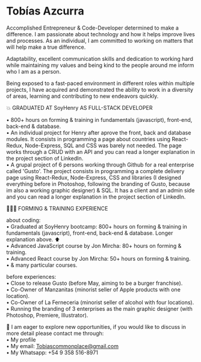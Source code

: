 # Tobías Azcurra

Accomplished Entrepreneur & Code-Developer determined to make a difference. I am passionate about technology and how it helps improve lives and processes. As an individual, I am committed to working on matters that will help make a true difference.  
 
Adaptability, excellent communication skills and dedication to working hard while maintaining my values and being kind to the people around me inform who I am as a person.   

Being exposed to a fast-paced environment in different roles within multiple projects, I have acquired and demonstrated the ability to work in a diversity of areas, learning and contributing to new endeavors quickly.  


💥 GRADUATED AT SoyHenry AS FULL-STACK DEVELOPER  

• 800+ hours on forming & training in fundamentals (javascript), front-end, back-end & database.  
• An individual project for Henry after aprove the front, back and database modules. It consists in programming a page about countries using React-Redux, Node-Express, SQL and CSS was barely not needed. The page works through a CRUD with an API and you can read a longer explanation in the project section of LinkedIn.  
• A grupal project of 6 persons working through Github for a real enterprise called 'Gusto'. The project consists in programming a complete delivery page using React-Redux, Node-Express, CSS and libraries (I designed everything before in Photoshop, following the branding of Gusto, because im also a working graphic designer) & SQL. It has a client and an admin side and you can read a longer explanation in the project section of LinkedIn.  


🧑🏻‍🎓 FORMING & TRAINING EXPERIENCE  

about coding:  
• Graduated at SoyHenry bootcamp: 800+ hours on forming & training in fundamentals (javascript), front-end, back-end & database. Longer explanation above. ⬆  
• Advanced JavaScript course by Jon Mircha: 80+ hours on forming & training.  
• Advanced React course by Jon Mircha: 50+ hours on forming & training.  
• & many particular courses.   

before experiences:  
• Close to release Gusto (before May, aiming to be a burger franchise).  
• Co-Owner of Manzanitas (minorist seller of Apple products with one location).  
• Co-Owner of La Ferneceria (minorist seller of alcohol with four locations).  
• Running the branding of 3 enterprises as the main graphic designer (with Photoshop, Premiere, Illustrator).   


🔎 I am eager to explore new opportunities, if you would like to discuss in more detail please contact me through:  
• My profile  
• My email: Tobiascommonplace@gmail.com  
• My Whatsapp: +54 9 358 516-8971  
